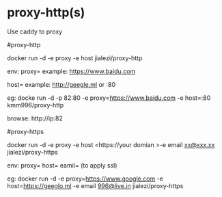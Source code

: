 # proxy-http(s)
Use caddy to proxy

#proxy-http

docker run -d -e proxy <need proxy site> -e host <your domian or :80>  jialezi/proxy-http

env:
proxy=<need proxy site>
example: https://www.baidu.com

host=<your domian or :80> 
example: http://geegle.ml  or :80


eg:
docke run -d -p 82:80 -e proxy=https://www.baidu.com -e host=:80 kmm996/proxy-http

browse: http://ip:82


#proxy-https

docker run -d -e proxy <need proxy site> -e host <https://your domian >-e email xx@xxx.xx jialezi/proxy-https

env:
proxy=<need proxy site>
host=<your domian or :80> 
eamil=<your email> (to apply ssl)

eg:
docker run -d -e proxy=https://www.google.com -e host=https://geeglo.ml -e email 996@live.in jialezi/proxy-https
